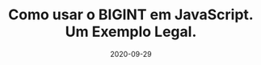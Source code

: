 ---
layout: page
title: "Como usar o BIGINT em JavaScript. Um Exemplo Legal."
date: 2020-09-29
type: video
description: Como fazer contas com números gigantes em JavaScript? BigInt é a resposta. Com BigInts podemos trabalhar com números inteiros gigantes, facilitando muito vários tipos de cálculos.
entry_number: 110
youtube_video_id: P_MGBu7U1fY
repository: 0110-bigint-em-javascript
has_code: false
has_p5: false
tags: [Javascript, Infinito, bigint]
playlists: [Curso de JavaScript com P5.js]
permalink: /curso-javascript-p5-41/
---